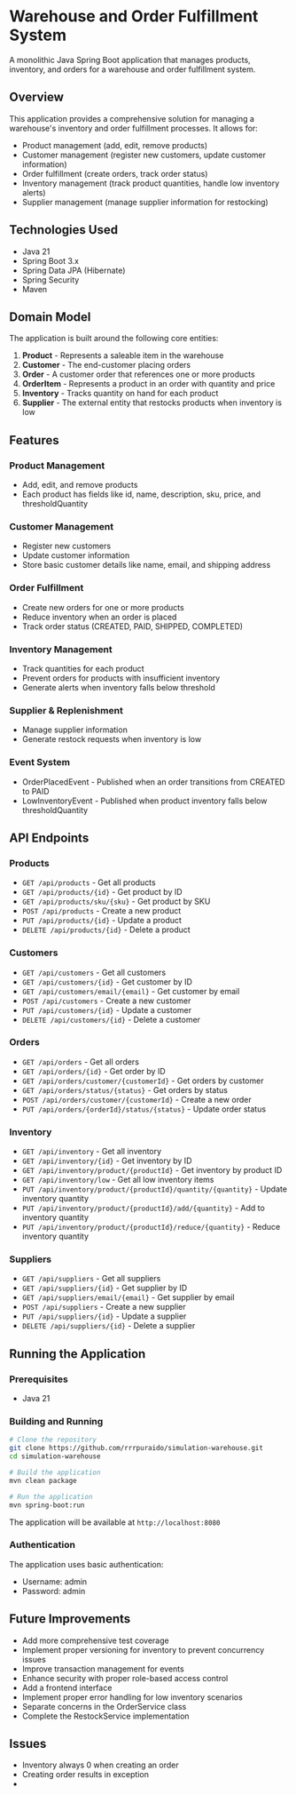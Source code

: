 # Warehouse and Order Fulfillment System

A monolithic Java Spring Boot application that manages products, inventory, and orders for a warehouse and order fulfillment system.

## Overview

This application provides a comprehensive solution for managing a warehouse's inventory and order fulfillment processes. It allows for:

- Product management (add, edit, remove products)
- Customer management (register new customers, update customer information)
- Order fulfillment (create orders, track order status)
- Inventory management (track product quantities, handle low inventory alerts)
- Supplier management (manage supplier information for restocking)

## Technologies Used

- Java 21
- Spring Boot 3.x
- Spring Data JPA (Hibernate)
- Spring Security
- Maven

## Domain Model

The application is built around the following core entities:

1. **Product** - Represents a saleable item in the warehouse
2. **Customer** - The end-customer placing orders
3. **Order** - A customer order that references one or more products
4. **OrderItem** - Represents a product in an order with quantity and price
5. **Inventory** - Tracks quantity on hand for each product
6. **Supplier** - The external entity that restocks products when inventory is low

## Features

### Product Management
- Add, edit, and remove products
- Each product has fields like id, name, description, sku, price, and thresholdQuantity

### Customer Management
- Register new customers
- Update customer information
- Store basic customer details like name, email, and shipping address

### Order Fulfillment
- Create new orders for one or more products
- Reduce inventory when an order is placed
- Track order status (CREATED, PAID, SHIPPED, COMPLETED)

### Inventory Management
- Track quantities for each product
- Prevent orders for products with insufficient inventory
- Generate alerts when inventory falls below threshold

### Supplier & Replenishment
- Manage supplier information
- Generate restock requests when inventory is low

### Event System
- OrderPlacedEvent - Published when an order transitions from CREATED to PAID
- LowInventoryEvent - Published when product inventory falls below thresholdQuantity

## API Endpoints

### Products
- `GET /api/products` - Get all products
- `GET /api/products/{id}` - Get product by ID
- `GET /api/products/sku/{sku}` - Get product by SKU
- `POST /api/products` - Create a new product
- `PUT /api/products/{id}` - Update a product
- `DELETE /api/products/{id}` - Delete a product

### Customers
- `GET /api/customers` - Get all customers
- `GET /api/customers/{id}` - Get customer by ID
- `GET /api/customers/email/{email}` - Get customer by email
- `POST /api/customers` - Create a new customer
- `PUT /api/customers/{id}` - Update a customer
- `DELETE /api/customers/{id}` - Delete a customer

### Orders
- `GET /api/orders` - Get all orders
- `GET /api/orders/{id}` - Get order by ID
- `GET /api/orders/customer/{customerId}` - Get orders by customer
- `GET /api/orders/status/{status}` - Get orders by status
- `POST /api/orders/customer/{customerId}` - Create a new order
- `PUT /api/orders/{orderId}/status/{status}` - Update order status

### Inventory
- `GET /api/inventory` - Get all inventory
- `GET /api/inventory/{id}` - Get inventory by ID
- `GET /api/inventory/product/{productId}` - Get inventory by product ID
- `GET /api/inventory/low` - Get all low inventory items
- `PUT /api/inventory/product/{productId}/quantity/{quantity}` - Update inventory quantity
- `PUT /api/inventory/product/{productId}/add/{quantity}` - Add to inventory quantity
- `PUT /api/inventory/product/{productId}/reduce/{quantity}` - Reduce inventory quantity

### Suppliers
- `GET /api/suppliers` - Get all suppliers
- `GET /api/suppliers/{id}` - Get supplier by ID
- `GET /api/suppliers/email/{email}` - Get supplier by email
- `POST /api/suppliers` - Create a new supplier
- `PUT /api/suppliers/{id}` - Update a supplier
- `DELETE /api/suppliers/{id}` - Delete a supplier

## Running the Application

### Prerequisites
- Java 21

### Building and Running
```bash
# Clone the repository
git clone https://github.com/rrrpuraido/simulation-warehouse.git
cd simulation-warehouse

# Build the application
mvn clean package

# Run the application
mvn spring-boot:run
```

The application will be available at `http://localhost:8080`

### Authentication
The application uses basic authentication:
- Username: admin
- Password: admin

## Future Improvements

- Add more comprehensive test coverage
- Implement proper versioning for inventory to prevent concurrency issues
- Improve transaction management for events
- Enhance security with proper role-based access control
- Add a frontend interface
- Implement proper error handling for low inventory scenarios
- Separate concerns in the OrderService class
- Complete the RestockService implementation


## Issues
- Inventory always 0 when creating an order
- Creating order results in exception
- 
